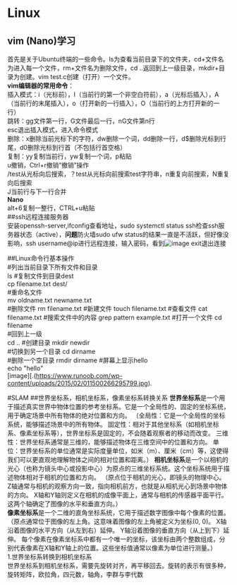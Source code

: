 # Linux
## vim (Nano)学习
首先是关于Ubuntu终端的一些命令。ls为查看当前目录下的文件夹，cd+文件名为进入每一个文件，rm+文件名为删除文件，cd ..返回到上一级目录，mkdir+目录为创建。vim test.c创建（打开）一个文件。  
**vim编辑器的常用命令**：  
插入模式：i（光标前），I（当前行的第一个非空白符前），a（光标后插入），A（当前行的末尾插入），o（打开新的一行插入），O（当前行的上方打开新的一行）  
跳转：gg文件第一行，G文件最后一行，nG文件第n行  
esc退出插入模式，进入命令模式  
删除：x删除当前光标下的字符，dw删除一个词，dd删除一行，d$删除光标到行尾，d0删除光标到行首（不包括行首空格）  
复制：yy复制当前行，yw复制一个词，p粘贴  
u撤销，Ctrl+r撤销“撤销”操作  
/test从光标向后搜索，？test从光标向前搜索test字符串，n重复向前搜索，N重复向后搜索  
J当前行与下一行合并  
**Nano**  
alt+6复制一整行，CTRL+u粘贴  
##ssh远程连接服务器  
安装openssh-server,ifconfig查看地址，sudo systemctl status ssh检查ssh服务器状态（active），**问题**防火墙sudo ufw status的结果一直是不活跃，但好像没影响，ssh username@ip进行远程连接，输入密码，看到![image](https://github.com/user-attachments/assets/77824fac-01f3-41cb-a349-0e8b2fc78594)
exit退出连接

##Linux命令行基本操作  
#列出当前目录下所有文件和目录  
ls
#复制文件到目录dest  
cp filename.txt dest/  
#重命名文件  
mv oldname.txt newname.txt  
#删除文件
rm filename.txt
#新建文件
touch filename.txt
#查看文件
cat filename.txt
#搜索文件中的内容
grep pattern example.txt
#打开一个文件
cd filename  
#回到上一级  
cd ..
#创建目录
mkdir newdir  
#切换到另一个目录
cd dirname  
#删除一个空目录
rmdir dirname
#屏幕上显示hello  
echo "hello"  
[image][.(https://www.runoob.com/wp-content/uploads/2015/02/011500266295799.jpg).  

#SLAM
##世界坐标系，相机坐标系，像素坐标系转换关系
**世界坐标系**是一个用于描述真实世界中物体位置的参考坐标系。它是一个全局性的、固定的坐标系统，用于确定场景中所有物体的绝对位置和方向。
  （全局性：它是一个全局性的坐标系统，能够描述场景中的所有物体。
    固定性：相对于其他坐标系（如相机坐标系、像素坐标系等），世界坐标系是固定的，不会随着观察者的移动而改变。
    三维性：世界坐标系通常是三维的，能够描述物体在三维空间中的位置和方向。
    单位：世界坐标系的单位通常是实际度量单位，如米（m）、厘米（cm）等，这使得我们可以更直观地理解物体之间的相对位置和距离。）
**相机坐标系**是一个以相机的光心（也称为镜头中心或投影中心）为原点的三维坐标系统。这个坐标系统用于描述物体相对于相机的位置和方向。
  （原点位于相机的光心，即镜头的物理中心。
    Z轴通常与相机的观察方向一致，指向相机前方，也就是从相机光心到场景中物体的方向。
    X轴和Y轴则定义在相机的成像平面上，通常与相机的传感器平面平行。这两个轴确定了图像的水平和垂直方向。）  
**像素坐标系**是一个二维的直角坐标系统，它用于描述数字图像中每个像素的位置。
  （原点通常位于图像的左上角。这意味着图像的左上角被定义为坐标(0, 0)。
    X轴沿着图像的水平方向（从左到右）延伸。
    Y轴沿着图像的垂直方向（从上到下）延伸。
    每个像素在像素坐标系中都有一个唯一的坐标，该坐标由两个整数组成，分别代表像素在X轴和Y轴上的位置。这些坐标值通常以像素为单位进行测量。）  
1.世界坐标系转换到相机坐标系  
  世界坐标系到相机坐标系，需要先旋转对齐，再平移回去。旋转的表示有很多种，旋转矩阵，欧拉角，四元数，轴角，李群与李代数
